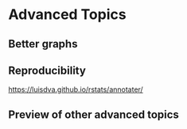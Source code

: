 
# Advanced Topics

## Better graphs


## Reproducibility

https://luisdva.github.io/rstats/annotater/

## Preview of other advanced topics

